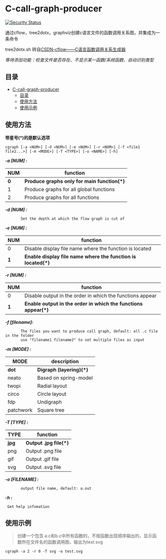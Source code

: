 # C-call-graph-producer

[![Security Status](https://s.murphysec.com/badge/ljs-2002/C-call-graph-producer.svg)](https://www.murphysec.com/p/ljs-2002/C-call-graph-producer)

通过cflow，tree2dotx，graphviz创建c语言文件的函数调用关系图，并集成为一条命令

tree2dotx.sh 转自[CSDN-cflow——C语言函数调用关系生成器](https://blog.csdn.net/lyndon_li/article/details/122163468)

*等待添加功能：检查文件是否存在、不显示某一函数/系统函数、自动识别类型*

## 目录

- [C-call-graph-producer](#c-call-graph-producer)
  - [目录](#目录)
  - [使用方法](#使用方法)
  - [使用示例](#使用示例)

## 使用方法

**带星号(\*)的是默认选项**

```
cgraph [-a <NUM>] [-d <NUM>] [-e <NUM>] [-r <NUM>] [-f <file1 file2...>] [-m <MODE>] [-T <TYPE>] [-o <NAME>] [-h]
```

***-a [NUM] :***
    
| **NUM** | **function** |
| ------- | ------- |
|     **0**    |    **Produce graphs only for main function(\*)**   |
|     1    |    Produce graphs for all global functions    |
|     2    |    Produce graphs for all functions    |

  
***-d [NUM] :***
  
           Set the depth at which the flow graph is cut of
  
***-e [NUM] :***

| **NUM** | **function** |
| ------- | ------- |
|     0    |    Disable display file name where the function is located     |
|     **1**    |    **Enable display file name where the function is located(\*)**    |

  
***-r [NUM] :***

| **NUM** | **function** |
| ------- | ------- |
|     0    |    Disable output in the order in which the functions appear     |
|     **1**    |    **Enable output in the order in which the functions appear(\*)**    |
     
***-f [filename]:***

           The files you want to produce call graph, default: all .c file in the folder
           use "filename1 filename2" to set multiple files as input
***-m [MODE] :***

| **MODE** | **description** |
| ------- | ------- |
|     **dot**    |    **Digraph (layering)(\*)**     |
|      neato   |    Based on spring-model    |
|     twopi    |    Radial layout    |
|     circo   |    Circle layout    |
|   fdp   |   Undigraph   |
|   patchwork   |   Square tree   |
           
***-T [TYPE] :***

| **TYPE** | **function** |
| ------- | ------- |
|     **jpg**    |    **Output .jpg file(\*)**     |
|     png    |    Output .png file    |
|     gif    |    Output .gif file    |
|     svg    |    Output .svg file    |

     
***-o [FILENAME] :***

           output file name, default: a.out
           
***-h :***

     Get help infomation
 
## 使用示例

>创建一个包含 a.c和b.c中所有函数的，不按函数出现顺序输出的，显示函数所在文件名的函数调用图，输出为test.svg
```
cgraph -a 2 -r 0 -T svg -o test.svg
```
